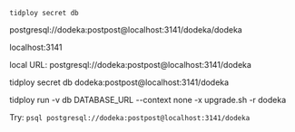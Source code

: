`tidploy secret db`

postgresql://dodeka:postpost@localhost:3141/dodeka/dodeka

localhost:3141

local URL:
postgresql://dodeka:postpost@localhost:3141/dodeka

tidploy secret db
dodeka:postpost@localhost:3141/dodeka

tidploy run -v db DATABASE_URL --context none -x upgrade.sh -r dodeka

Try:
`psql postgresql://dodeka:postpost@localhost:3141/dodeka`